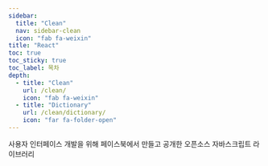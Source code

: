 ```yaml
---
sidebar:
  title: "Clean"
  nav: sidebar-clean
  icon: "fab fa-weixin"
title: "React"
toc: true
toc_sticky: true
toc_label: 목차
depth: 
  - title: "Clean"
    url: /clean/
    icon: "fab fa-weixin"
  - title: "Dictionary"
    url: /clean/dictionary/
    icon: "far fa-folder-open"
---
```

사용자 인터페이스 개발을 위해 페이스북에서 만들고 공개한 오픈소스 자바스크립트 라이브러리

